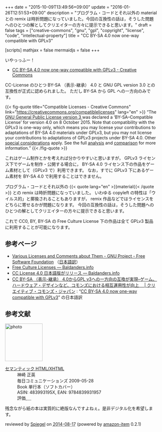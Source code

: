 +++
date = "2015-10-09T13:49:56+09:00"
update = "2016-01-26T12:51:53+09:00"
description = "プログラム・コードとそれ以外の material との remix は時折問題になっていました。今回の互換性の話は，そうした問題へのひとつの解としてクリエイターの方々に提示できると思います。"
draft = false
tags = ["creative-commons", "gnu", "gpl", "copyright", "license", "code", "intellectual-property"]
title = "CC BY-SA 4.0 now one-way compatible with GPLv3"

[scripts]
  mathjax = false
  mermaidjs = false
+++

いやっっふー！

- [CC BY-SA 4.0 now one-way compatible with GPLv3 - Creative Commons](https://creativecommons.org/weblog/entry/46186)

CC-License のひとつ BY-SA （表示-継承） 4.0 と GNU GPL version 3.0 との互換性が正式に認められました。
ただし BY-SA から GPL への一方向のみです。

{{< fig-quote title="Compatible Licenses - Creative Commons" link="https://creativecommons.org/compatiblelicenses" lang="en" >}}
<q>The <a href="https://www.gnu.org/copyleft/gpl.html">GNU General Public License version 3 </a> was declared a <q>BY-SA–Compatible License</q> for version 4.0 on 8 October 2015. Note that compatibility with the GPLv3 is one-way only, which means you may license your contributions to adaptations of BY-SA 4.0 materials under GPLv3, but you may not license your contributions to adaptations of GPLv3 projects under BY-SA 4.0. Other <a href="https://wiki.creativecommons.org/wiki/ShareAlike_compatibility:_GPLv3#Considerations_for_adapters_applying_the_GPLv3">special considerations</a> apply. See the full <a href="https://wiki.creativecommons.org/wiki/ShareAlike_compatibility:_GPLv3">analysis</a> and <a href="https://wiki.creativecommons.org/wiki/ShareAlike_compatibility_analysis:_GPL">comparison</a> for more information.</q>
{{< /fig-quote >}}

これはゲーム制作とかを考えれば分かりやすいと思いますが， GPLv3 ライセンス下でゲームを制作・公開する場合に， BY-SA 4.0 ライセンス下の作品をゲーム素材として（GPLv3 で）利用できます。
なお，すでに GPLv3 下にあるゲーム素材を BY-SA 4.0 で利用することはできません。

プログラム・コードとそれ以外の {{< quote lang="en" >}}material{{< /quote >}} との remix は時折問題になっていました。
いわゆる copyleft の特性は「ウイルス的」と揶揄されることもありますが， remix 作品などではライセンスをどちらに寄せるかが問題になります。
今回の互換性の話は，そうした問題へのひとつの解としてクリエイターの方々に提示できると思います。

これで CC0, BY, BY-SA の Free Culture License 下の作品は全て GPLv3 製品に利用することが可能になります。

## 参考ページ

- [Various Licenses and Comments about Them - GNU Project - Free Software Foundation](http://www.gnu.org/licenses/license-list.en.html) （[日本語訳](http://www.gnu.org/licenses/license-list.ja.html)）
- [Free Culture Licenses — Baldanders.info](https://baldanders.info/blog/000796/)
- [CC License 4.0 日本語版がリリース — Baldanders.info](https://baldanders.info/blog/000862/)
- [CC BY-SA （表示-継承） 4.0からGPL v3への一方向の互換が実現–ゲーム、ハードウェア・デザインなど、コモンズにおける相互運用性が向上　 | クリエイティブ・コモンズ・ジャパン](http://creativecommons.jp/2016/01/25/cc-by-sa-%EF%BC%88%E8%A1%A8%E7%A4%BA-%E7%B6%99%E6%89%BF%EF%BC%89-4-0%E3%81%8B%E3%82%89gpl-v3%E3%81%B8%E3%81%AE%E4%B8%80%E6%96%B9%E5%90%91%E3%81%AE%E4%BA%92%E6%8F%9B%E3%81%8C%E5%AE%9F%E7%8F%BE/) : “[CC BY-SA 4.0 now one-way compatible with GPLv3](https://creativecommons.org/weblog/entry/46186)” の日本語訳

## 参考文献

<div class="hreview">
  <div class="photo"><a class="item url" href="https://www.amazon.co.jp/%E3%82%BB%E3%83%9E%E3%83%B3%E3%83%86%E3%82%A3%E3%83%83%E3%82%AF-HTML-XHTML-%E7%A5%9E%E5%B4%8E-%E6%AD%A3%E8%8B%B1/dp/483993195X?SubscriptionId=AKIAJYVUJ3DMTLAECTHA&tag=baldandersinf-22&linkCode=xm2&camp=2025&creative=165953&creativeASIN=483993195X"><img src="https://images-fe.ssl-images-amazon.com/images/I/51oaN2iq9xL._SL160_.jpg" width="124" alt="photo"></a></div>
  <dl class="fn">
    <dt><a href="https://www.amazon.co.jp/%E3%82%BB%E3%83%9E%E3%83%B3%E3%83%86%E3%82%A3%E3%83%83%E3%82%AF-HTML-XHTML-%E7%A5%9E%E5%B4%8E-%E6%AD%A3%E8%8B%B1/dp/483993195X?SubscriptionId=AKIAJYVUJ3DMTLAECTHA&tag=baldandersinf-22&linkCode=xm2&camp=2025&creative=165953&creativeASIN=483993195X">セマンティック HTML/XHTML</a></dt>
	<dd>神崎 正英</dd>
    <dd>毎日コミュニケーションズ 2009-05-28</dd>
    <dd>Book 単行本（ソフトカバー）</dd>
    <dd>ASIN: 483993195X, EAN: 9784839931957</dd>
    <dd>評価<abbr class="rating fa-sm" title="4">&nbsp;<i class="fas fa-star"></i>&nbsp;<i class="fas fa-star"></i>&nbsp;<i class="fas fa-star"></i>&nbsp;<i class="fas fa-star"></i>&nbsp;<i class="far fa-star"></i></abbr></dd>
  </dl>
  <p class="description">残念ながら紙の本は実質的に絶版なんですよねぇ。是非デジタル化を希望します。</p>
  <p class="powered-by" >reviewed by <a href='#maker' class='reviewer'>Spiegel</a> on <abbr class="dtreviewed" title="2014-08-17">2014-08-17</abbr> (powered by <a href="https://github.com/spiegel-im-spiegel/amazon-item" >amazon-item</a> 0.2.1)</p>
</div>
